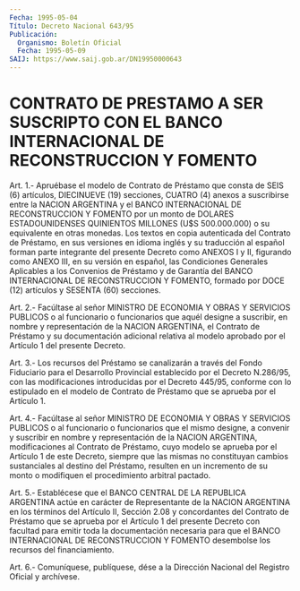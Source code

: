 ```yaml
---
Fecha: 1995-05-04
Título: Decreto Nacional 643/95
Publicación:
  Organismo: Boletín Oficial
  Fecha: 1995-05-09
SAIJ: https://www.saij.gob.ar/DN19950000643
---
```

# CONTRATO DE PRESTAMO A SER SUSCRIPTO CON EL BANCO INTERNACIONAL DE RECONSTRUCCION Y FOMENTO

<a id="1"></a>
Art. 1.- Apruébase el modelo de Contrato de Préstamo que consta de SEIS  (6)  artículos,  DIECINUEVE  (19)  secciones,  CUATRO  (4) anexos   a  suscribirse  entre  la  NACION  ARGENTINA  y  el  BANCO INTERNACIONAL  DE  RECONSTRUCCION Y FOMENTO por un monto de DOLARES ESTADOUNIDENSES  QUINIENTOS    MILLONES   (U$S  500.000.000)  o  su equivalente en otras monedas. Los textos en  copia  autenticada del Contrato  de  Préstamo,  en  sus  versiones en idioma inglés  y  su traducción al español forman parte  integrante del presente Decreto como ANEXOS I y II, figurando como ANEXO  III,  en  su  versión  en español,  las  Condiciones  Generales Aplicables a los Convenios de Préstamo y de Garantía del BANCO  INTERNACIONAL DE RECONSTRUCCION Y FOMENTO, formado por DOCE (12) artículos  y SESENTA (60) secciones.

<a id="2"></a>
Art.  2.-  Facúltase  al  señor MINISTRO DE ECONOMIA Y OBRAS Y SERVICIOS  PUBLICOS  o  al funcionario  o  funcionarios  que  aquél designe  a  suscribir, en nombre  y  representación  de  la  NACION ARGENTINA, el  Contrato  de  Préstamo  y su documentación adicional relativa  al  modelo  aprobado  por  el  Artículo  1  del  presente Decreto.

<a id="3"></a>
Art. 3.- Los recursos del Préstamo se canalizarán a través del Fondo  Fiduciario  para el Desarrollo Provincial establecido por el Decreto  N.286/95,  con  las  modificaciones  introducidas  por  el Decreto  445/95,  conforme  con  lo  estipulado  en  el  modelo  de Contrato de Préstamo que se aprueba por el Artículo 1.

<a id="4"></a>
Art.  4.-  Facúltase  al  señor MINISTRO DE ECONOMIA Y OBRAS Y SERVICIOS PUBLICOS o al funcionario  o  funcionarios  que  el mismo designe,  a  convenir y suscribir en nombre y representación de  la NACION ARGENTINA,  modificaciones  al  Contrato  de  Préstamo, cuyo modelo  se  aprueba por el Artículo 1 de este Decreto, siempre  que las mismas no  constituyan  cambios  sustanciales  al  destino  del Préstamo,  resulten  en  un  incremento de su monto o modifiquen el procedimiento arbitral pactado.

<a id="5"></a>
Art.  5.-  Establécese  que  el  BANCO CENTRAL DE LA REPUBLICA ARGENTINA  actúe  en  carácter  de  Representante    de  la  NACION ARGENTINA  en  los  términos  del  Artículo  II,  Sección  2.08   y concordantes  del  Contrato  de  Préstamo  que  se  aprueba  por el Artículo  1  del presente Decreto con facultad para emitir toda  la documentación    necesaria  para  que  el  BANCO  INTERNACIONAL  DE RECONSTRUCCION Y FOMENTO desembolse los recursos del financiamiento.

<a id="6"></a>
Art. 6.- Comuníquese, publíquese, dése a la Dirección Nacional del Registro Oficial y archívese.